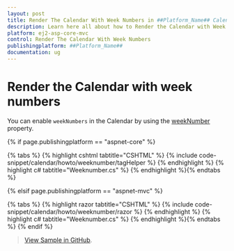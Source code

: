 ```yaml
---
layout: post
title: Render The Calendar With Week Numbers in ##Platform_Name## Calendar Control | Syncfusion
description: Learn here all about how to Render the Calendar with Week Numbers in Syncfusion ##Platform_Name## Calendar control of Syncfusion Essential JS 2 and more.
platform: ej2-asp-core-mvc
control: Render The Calendar With Week Numbers
publishingplatform: ##Platform_Name##
documentation: ug
---
```



# Render the Calendar with week numbers

You can enable `weekNumbers` in the Calendar by using the [weekNumber](https://help.syncfusion.com/cr/aspnetcore-js2/Syncfusion.EJ2.Calendars.Calendar.html#Syncfusion_EJ2_Calendars_Calendar_WeekNumber) property.

{% if page.publishingplatform == "aspnet-core" %}

{% tabs %}
{% highlight cshtml tabtitle="CSHTML" %}
{% include code-snippet/calendar/howto/weeknumber/tagHelper %}
{% endhighlight %}
{% highlight c# tabtitle="Weeknumber.cs" %}
{% endhighlight %}{% endtabs %}

{% elsif page.publishingplatform == "aspnet-mvc" %}

{% tabs %}
{% highlight razor tabtitle="CSHTML" %}
{% include code-snippet/calendar/howto/weeknumber/razor %}
{% endhighlight %}
{% highlight c# tabtitle="Weeknumber.cs" %}
{% endhighlight %}{% endtabs %}
{% endif %}

> [View Sample in GitHub](https://github.com/SyncfusionExamples/ASP-NET-Core-UG-Examples/tree/main/Calendar/CalendarHowToSample).